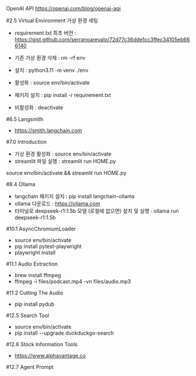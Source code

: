 OpenAI API
https://openai.com/blog/openai-api

#2.5 Virtual Environment
가상 환경 세팅

- requirement.txt 최초 버전 : https://gist.github.com/serranoarevalo/72d77c36dde1cc3ffec34105eb666140

- 기존 가상 환경 삭제 : rm -rf env
- 설치 : python3.11 -m venv ./env
- 활성화 : source env/bin/activate
- 패키지 설치 : pip install -r requirement.txt
- 비활성화 : deactivate

#6.5 Langsmith

- https://smith.langchain.com

#7.0 Introduction

- 가상 환경 활성화 : source env/bin/activate
- streamlit 파일 실행 : streamlit run HOME.py

source env/bin/activate && streamlit run HOME.py

#8.4 Ollama

- langchain 패키지 설치 : pip install langchain-ollama
- ollama 다운로드 : https://ollama.com
- 터미널로 deepseek-r1:1.5b 모델 (로컬에 없으면) 설치 및 실행 : ollama run deepseek-r1:1.5b

#10.1 AsyncChromiumLoader

- source env/bin/activate
- pip install pytest-playwright
- playwright install

#11.1 Audio Extraction

- brew install ffmpeg
- ffmpeg -i files/podcast.mp4 -vn files/audio.mp3

#11.2 Cutting The Audio

- pip install pydub

#12.5 Search Tool

- source env/bin/activate
- pip install --upgrade duckduckgo-search

#12.6 Stock Information Tools

- https://www.alphavantage.co

#12.7 Agent Prompt

